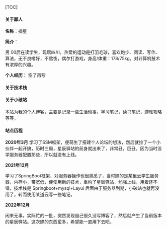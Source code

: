 [TOC]

#### 关于鄙人

**名称**：摘星

**简介**：

男 00后在读学生，现居四川，热爱的运动是打羽毛球，喜欢跑步、阅读、写作、算法，无不良嗜好，不熬夜，偶尔打游戏，身高/体重：178/75kg。对计算机技术有浓厚的兴趣。

**个人经历**： 空了再写
#### 关于技术栈

#### 关于小破站

本站为我的个人博客，主要是记录一些生活琐事，学习笔记，读书笔记，游戏攻略等等，

#### 站点历程

**2020年3月**
学习了SSM框架，便萌生了搭建个人论坛的想法，然后就拉了一个小伙伴一起开搞，历时三周，星辰驿站的前身就出来了，非常丑，巨丑，因为当时没学服务器配置那些，所以就没有上线。

**2021年12月**

学习了SpringBoot框架，对服务器操作也很熟悉了，当时嫖的是某里云学生服务器，内存小，带宽低，便使用新的技术，重构了星辰驿站，勉强上线，用着还不错，技术栈是 Springboot+mysql+Layui 后面由于服务器到期，小破站也就再没用了，转而使用某道云写一些笔记。

**2022年12月**

闲来无事，实际忙的一批，突然发现自己很久没写博客了，然后就产生了当前版本的星辰驿站。这次嫖的东西蛮多，希望能一直用下去吧。


#  
